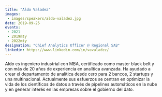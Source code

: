 ```yaml
---
title: "Aldo Valadez"
images:
 - images/speakers/aldo-valadez.jpg
date: 2019-09-25
events: 
 - 2021
 - 2019mty
 - 2022mty
designation: "Chief Analytics Officer @ Regional SAB"
linkedin: https://www.linkedin.com/in/vavaladez/
---
```


Aldo es ingeniero industrial con MBA, certificado como master black belt y con más de 20 años de experiencia en analítica avanzada. Ha ayudado a crear el departamento de analítica desde cero para 2 bancos, 2 startups y una multinacional. Actualmente sus esfuerzos se centran en optimizar la vida de los científicos de datos a través de pipelines automáticos en la nube y en generar interés en las empresas sobre el gobierno del dato.